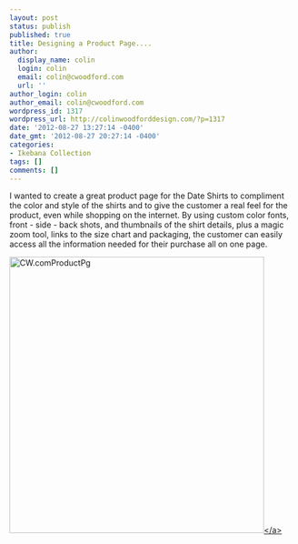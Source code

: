 ```yaml
---
layout: post
status: publish
published: true
title: Designing a Product Page....
author:
  display_name: colin
  login: colin
  email: colin@cwoodford.com
  url: ''
author_login: colin
author_email: colin@cwoodford.com
wordpress_id: 1317
wordpress_url: http://colinwoodforddesign.com/?p=1317
date: '2012-08-27 13:27:14 -0400'
date_gmt: '2012-08-27 20:27:14 -0400'
categories:
- Ikebana Collection
tags: []
comments: []
---
```

<p>I wanted to create a great product page for the Date Shirts to compliment the color and style of the shirts and to give the customer a real feel for the product, even while shopping on the internet. By using custom color fonts, front - side - back shots, and thumbnails of the shirt details, plus a magic zoom tool, links to the size chart and packaging, the customer can easily access all the information needed for their purchase all on one page.</p>
<p><a href="http:&#47;&#47;colinwoodford.com&#47;index.php&#47;shop-online&#47;kyoto-flower-shirt-in-dark-navy.html"><img class="aligncenter size-full wp-image-1591" alt="CW.comProductPg" src="http:&#47;&#47;colinwoodforddesign.com&#47;wp-content&#47;uploads&#47;2012&#47;08&#47;CW.comProductPg.jpg" width="448" height="486" &#47;><&#47;a></p>
